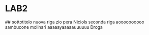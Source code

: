 ﻿# LAB2
﻿## sottotitolo
nuova riga zio pera
Niciols
seconda riga
aoooooooooo sambucone molinari aaaaayaaaaauuuuuu
Droga
